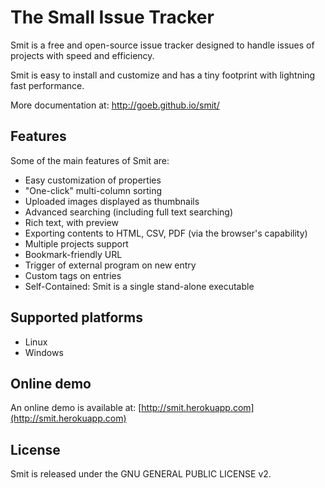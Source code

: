 
# The Small Issue Tracker

Smit is a free and open-source issue tracker designed to handle issues of projects with speed and efficiency.

Smit is easy to install and customize and has a tiny footprint with lightning fast performance.

More documentation at: http://goeb.github.io/smit/

## Features

Some of the main features of Smit are:

- Easy customization of properties
- "One-click" multi-column sorting
- Uploaded images displayed as thumbnails
- Advanced searching (including full text searching)
- Rich text, with preview
- Exporting contents to HTML, CSV, PDF (via the browser's capability)
- Multiple projects support
- Bookmark-friendly URL
- Trigger of external program on new entry
- Custom tags on entries
- Self-Contained: Smit is a single stand-alone executable


## Supported platforms

- Linux
- Windows


## Online demo

An online demo is available at: [http://smit.herokuapp.com](http://smit.herokuapp.com)

## License

Smit is released under the GNU GENERAL PUBLIC LICENSE v2.

